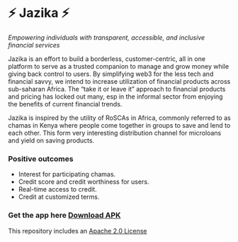 # ⚡ Jazika ⚡

_Empowering individuals with transparent, accessible, and inclusive financial services_

Jazika is an effort to build a borderless, customer-centric, all in one platform to serve as a trusted companion to manage and grow money while giving back control to users. By simplifying web3 for the less tech and financial savvy, we intend to increase utilization of financial products across sub-saharan Africa. The “take it or leave it” approach to financial products and pricing has locked out many, esp in the informal sector from enjoying the benefits of current financial trends.

Jazika is inspired by the utility of RoSCAs in Africa, commonly referred to as chamas in Kenya where people come together in groups to save and lend to each other. This form very interesting distribution channel for microloans and yield on saving products.

### Positive outcomes

- Interest for participating chamas.
- Credit score and credit worthiness for users.
- Real-time access to credit.
- Credit at customized terms.

### Get the app here [Download APK](https://expo.dev/artifacts/eas/bNq9MNjYoNHcU7wth1f53b.apk)

This repository includes an [Apache 2.0 License](https://choosealicense.com/licenses/apache-2.0/)
